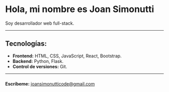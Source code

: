 # Hola, mi nombre es **Joan Simonutti**
Soy desarrollador web full-stack.

---

## Tecnologías:

- **Frontend:** HTML, CSS, JavaScript, React, Bootstrap.
- **Backend:** Python, Flask.
- **Control de versiones:** Git.

---

### 
**Escríbeme:** [joansimonutticode@gmail.com](mailto:joansimonutticode@gmail.com)

